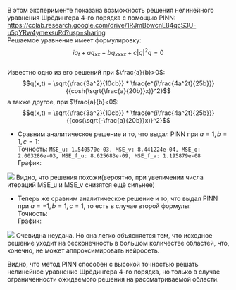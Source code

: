 В этом эксперименте показана возможность решения нелинейного уравнения Шрёдингера 4-го порядка с помощью PINN:  
<https://colab.research.google.com/drive/1RJmBbwcnE84qcS3U-u5qYRw4ymexsuRd?usp=sharing>  
Решаемое уравнение имеет формулировку: $$iq_{t} + aq_{xx} - bq_{xxxx} + c|q|^2q = 0$$  
Известно одно из его решений при $\frac{a}{b}>0$: $$q(x,t) = \sqrt{\frac{3a^2}{10cb}} * \frac{e^{i\frac{4a^2t}{25b}}}{{cosh(\sqrt{\frac{a}{20b}}x)}^2}$$
а также другое, при $\frac{a}{b}<0$: $$q(x,t) = \sqrt{\frac{3a^2}{10cb}} * \frac{e^{i\frac{4a^2t}{25b}}}{{cos(\sqrt{-\frac{a}{20b}}x)}^2}$$

*  Сравним аналитическое решение и то, что выдал PINN при $a=1, b=1, c=1$:  
Точность: `MSE_u: 1.540570e-03, MSE_v: 8.441224e-04, MSE_q: 2.003286e-03, MSE_f_u: 8.625683e-09, MSE_f_v: 1.195879e-08`  
График:  
<img src="https://github.com/mikhakuv/PINNs/blob/main/pictures/exp38_results_uv_1.png">  
Видно, что решения похожи(вероятно, при увеличении числа итераций MSE_u и MSE_v снизятся ещё сильнее)

*  Теперь же сравним аналитическое решение и то, что выдал PINN при $a=-1, b=1, c=1$, то есть в случае второй формулы:  
Точность:  
График:  
<img src="https://github.com/mikhakuv/PINNs/blob/main/pictures/exp38_results_uv_2.png">  
Очевидна неудача. Но она легко объясняется тем, что исходное решение уходит на бесконечность в большом количестве областей, что, конечно, не может аппроксимировать нейросеть.  

Видно, что метод PINN способен с высокой точностью решать нелинейное уравнение Шрёдингера 4-го порядка, но только в случае ограниченности ожидаемого решения на рассматриваемой области.

<!---Также проведём опыт. Для уравнения будем использовать набор коэффициентов $a_{eq}=2, b_{eq}=1, c_{eq}=1$, а для начального условия $a_{ic}=1, b_{ic}=1, c_{ic}=1$.
Таким образом, исходное уравнение решается для начальных условий, решение при которых неизвестно--->
